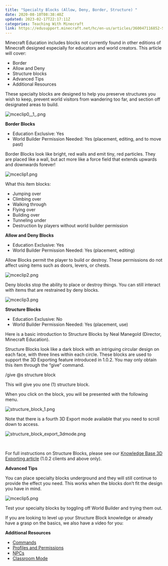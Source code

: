 ```yaml
---
title: "Specialty Blocks (Allow, Deny, Border, Structure) "
date: 2020-08-10T08:38:40Z
updated: 2023-02-17T22:17:11Z
categories: Teaching With Minecraft
link: https://edusupport.minecraft.net/hc/en-us/articles/360047116852-Specialty-Blocks-Allow-Deny-Border-Structure
---
```


Minecraft Education includes blocks not currently found in other editions of Minecraft designed especially for educators and world creators. This article will cover:

- Border
- Allow and Deny
- Structure blocks 
- Advanced Tips
- Additional Resources

These specialty blocks are designed to help you preserve structures you wish to keep, prevent world visitors from wandering too far, and section off designated areas to build.

![mceclip0\_\_1\_.png](https://edusupport.minecraft.net/hc/article_attachments/4402660813588/mceclip0__1_.png)

**Border Blocks**

- Education Exclusive: Yes
- World Builder Permission Needed: Yes (placement, editing, and to move past)

Border Blocks look like bright, red walls and emit tiny, red particles. They are placed like a wall, but act more like a force field that extends upwards and downwards forever!

![mceclip1.png](https://edusupport.minecraft.net/hc/article_attachments/4402652740884/mceclip1.png)

What this item blocks:

- Jumping over
- Climbing over
- Walking through
- Flying over
- Building over
- Tunneling under
- Destruction by players without world builder permission

**Allow and Deny Blocks**

- Education Exclusive: Yes
- World Builder Permission Needed: Yes (placement, editing)

Allow Blocks permit the player to build or destroy. These permissions do not affect using items such as doors, levers, or chests.

![mceclip2.png](https://edusupport.minecraft.net/hc/article_attachments/4402652742676/mceclip2.png)

Deny blocks stop the ability to place or destroy things. You can still interact with items that are restrained by deny blocks.

![mceclip3.png](https://edusupport.minecraft.net/hc/article_attachments/4402652745108/mceclip3.png)

**Structure Blocks**

- Education Exclusive: No
- World Builder Permission Needed: Yes (placement, use)

Here is a basic introduction to Structure Blocks by Neal Manegold (Director, Minecraft Education).

Structure Blocks look like a dark block with an intriguing circular design on each face, with three lines within each circle. These blocks are used to support the 3D Exporting feature introduced in 1.0.2. You may only obtain this item through the “give” command.

/give @s structure block

This will give you one (1) structure block.

When you click on the block, you will be presented with the following menu.  

![structure_block_1.png](https://edusupport.minecraft.net/hc/article_attachments/4413546872084/structure_block_1.png)

Note that there is a fourth 3D Export mode available that you need to scroll down to access.

![structure_block_export_3dmode.png](https://edusupport.minecraft.net/hc/article_attachments/4413546901012/structure_block_export_3dmode.png)

 

For full instructions on Structure Blocks, please see our [Knowledge Base 3D Exporting article](../Game-Features/Exporting-in-3D.md) (1.0.2 clients and above only).

**Advanced Tips**

You can place specialty blocks underground and they will still continue to provide the effect you need. This works when the blocks don’t fit the design you have in mind.

![mceclip5.png](https://edusupport.minecraft.net/hc/article_attachments/4402660880660/mceclip5.png)

Test your specialty blocks by toggling off World Builder and trying them out.

If you are looking to level up your Structure Block knowledge or already have a grasp on the basics, we also have a video for you:

**Additional Resources**

- [Commands](https://edusupport.minecraft.net/hc/en-us/articles/360001427888-Essential-Commands-)
- [Profiles and Permissions](https://edusupport.minecraft.net/hc/en-us/articles/360001434707-Profile-Types-and-Permissions-)
- [NPCs](https://edusupport.minecraft.net/hc/en-us/articles/360001429448-Adding-Non-Player-Characters-NPCs-)
- [Classroom Mode](../Get-Started/Get-Started-with-Classroom-Mode.md)
